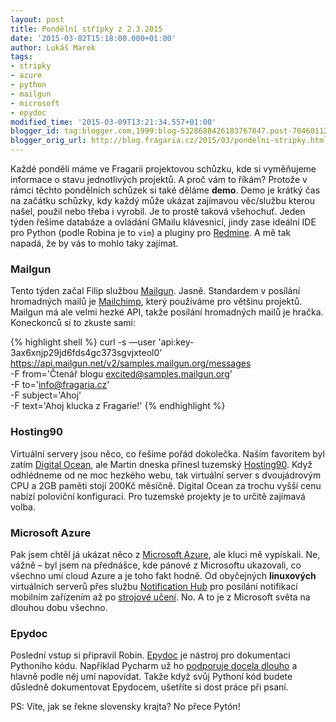 ```yaml
---
layout: post
title: Pondělní střípky z 2.3.2015
date: '2015-03-02T15:18:00.000+01:00'
author: Lukáš Marek
tags:
- stripky
- azure
- python
- mailgun
- microsoft
- epydoc
modified_time: '2015-03-09T13:21:34.557+01:00'
blogger_id: tag:blogger.com,1999:blog-5328688426183767847.post-7046011230309797584
blogger_orig_url: http://blog.fragaria.cz/2015/03/pondelni-stripky.html
---
```


Každé pondělí máme ve Fragarii projektovou schůzku, kde si vyměňujeme
informace o stavu jednotlivých projektů. A proč vám to říkám?
Protože v rámci těchto pondělních schůzek si také
děláme **demo**. Demo je krátký čas na začátku schůzky, kdy každý může
ukázat zajímavou věc/službu kterou našel, použil nebo třeba i vyrobil.
Je to prostě taková všehochuť. Jeden týden řešíme databáze a ovládání
GMailu klávesnicí, jindy zase ideální IDE pro Python (podle Robina je to
`vim`) a pluginy pro [Redmine](http://www.redmine.org/).
A mě tak napadá, že by vás to mohlo taky zajímat.

### Mailgun

Tento týden začal Filip službou [Mailgun](http://www.mailgun.com/).
Jasně. Standardem v posílání hromadných mailů je
[Mailchimp](http://mailchimp.com/), který používáme pro většinu
projektů. Mailgun má ale velmi hezké API, takže posílání hromadných
mailů je hračka. Koneckonců si to zkuste sami:

{% highlight shell %}
curl -s —user 'api:key-3ax6xnjp29jd6fds4gc373sgvjxteol0' \
    https://api.mailgun.net/v2/samples.mailgun.org/messages \
    -F from='Čtenář blogu <excited@samples.mailgun.org>' \
    -F to='info@fragaria.cz' \
    -F subject='Ahoj' \
    -F text='Ahoj klucka z Fragarie!'
{% endhighlight %}

### Hosting90

Virtuální servery jsou něco, co řešíme pořád dokolečka. Naším favoritem
byl zatím [Digital Ocean](https://www.digitalocean.com/), ale Martin
dneska přinesl tuzemský [Hosting90](https://www.hosting90.cz/).
Když odhlédneme od ne moc hezkého webu, tak virtuální server s
dvoujádrovým CPU a 2GB paměti stojí 200Kč měsíčně. Digital Ocean za
trochu vyšší cenu nabízí poloviční konfiguraci.
Pro tuzemské projekty je to určitě zajímavá volba.

### Microsoft Azure

Pak jsem chtěl já ukázat něco z [Microsoft
Azure](http://azure.microsoft.com/en-us/), ale kluci mě vypískali.
Ne, vážně – byl jsem na přednášce, kde pánové z Microsoftu ukazovali, co
všechno umí cloud Azure a je toho fakt hodně. Od obyčejných
**linuxových** virtuálních serverů přes službu [Notification
Hub](http://azure.microsoft.com/en-us/services/notification-hubs/) pro
posílání notifikací mobilním zařízením až po [strojové
učení](http://azure.microsoft.com/en-us/services/machine-learning/).
No. A to je z Microsoft světa na dlouhou dobu všechno.

### Epydoc

Poslední vstup si připravil Robin.
[Epydoc](http://epydoc.sourceforge.net/) je nástroj pro dokumentaci
Pythoního kódu. Například Pycharm už ho [podporuje docela
dlouho](https://www.jetbrains.com/pycharm/whatsnew/whatsnew_1x.html) a
hlavně podle něj umí napovídat. Takže když svůj Pythoní kód budete
důsledně dokumentovat Epydocem, ušetříte si dost práce při psaní.

PS: Víte, jak se řekne slovensky krajta? No přece Pytón\!
